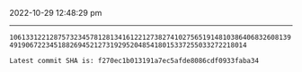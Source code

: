 2022-10-29 12:48:29 pm

---

`106133122128757323457812813416122127382741027565191481038640683260813949190672234518826945212731929520485418015337255033272218014`

`Latest commit SHA is: f270ec1b013191a7ec5afde8086cdf0933faba34 `
